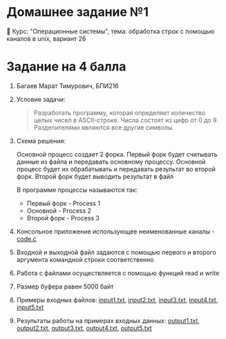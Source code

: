 # Домашнее задание №1
🏫 Курс: "Операционные системы", тема: обработка строк с помощью каналов в unix, вариант 26

# Задание на 4 балла
1. Багаев Марат Тимурович, БПИ216
2. Условие задачи:

   > Разработать программу, которая определяет количество целых чисел в ASCII-строке. Числа состоят из цифр от 0 до 9. Разделителями являются все другие символы.
3. Схема решения:
   
   Основной процесс создает 2 форка. Первый форк будет считывать данные из файла и передавать основному процессу. Основной процесс будет их обрабатывать и передавать результат во второй форк. Второй форк будет выводить результат в файл 
   
   В программе процессы называются так:
   
   - Первый форк - Process 1
   - Основной - Process 2
   - Второй форк - Process 3
   
4. Консольное приложение использующее неименованные каналы - [code.c](code.c)
5. Входной и выходной файл задаются с помощью первого и второго аргумента командной строки соответственно
6. Работа с файлами осуществляется с помощью функций read и write
7. Размер буфера равен 5000 байт
8. Примеры входных файлов: [input1.txt](input1.txt), [input2.txt](input2.txt), [input3.txt](input3.txt), [input4.txt](input4.txt), [input5.txt](input5.txt)
9. Результаты работы на примерах входных данных: [output1.txt](output1.txt), [output2.txt](output2.txt), [output3.txt](output3.txt), [output4.txt](output4.txt), [output5.txt](output5.txt)
